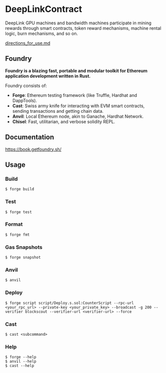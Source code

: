 # DeepLinkContract
DeepLink GPU machines and bandwidth machines participate in mining rewards through smart contracts, token reward mechanisms, machine rental logic, burn mechanisms, and so on.

[directions_for_use.md](docs%2Fdirections_for_use.md)

## Foundry

**Foundry is a blazing fast, portable and modular toolkit for Ethereum application development written in Rust.**

Foundry consists of:

-   **Forge**: Ethereum testing framework (like Truffle, Hardhat and DappTools).
-   **Cast**: Swiss army knife for interacting with EVM smart contracts, sending transactions and getting chain data.
-   **Anvil**: Local Ethereum node, akin to Ganache, Hardhat Network.
-   **Chisel**: Fast, utilitarian, and verbose solidity REPL.

## Documentation

https://book.getfoundry.sh/

## Usage

### Build

```shell
$ forge build
```

### Test

```shell
$ forge test
```

### Format

```shell
$ forge fmt
```

### Gas Snapshots

```shell
$ forge snapshot
```

### Anvil

```shell
$ anvil
```

### Deploy

```shell
$ forge script script/Deploy.s.sol:CounterScript --rpc-url <your_rpc_url> --private-key <your_private_key> --broadcast -g 200 --verifier blockscout --verifier-url <verifier-url> --force

```

### Cast

```shell
$ cast <subcommand>
```

### Help

```shell
$ forge --help
$ anvil --help
$ cast --help
```
